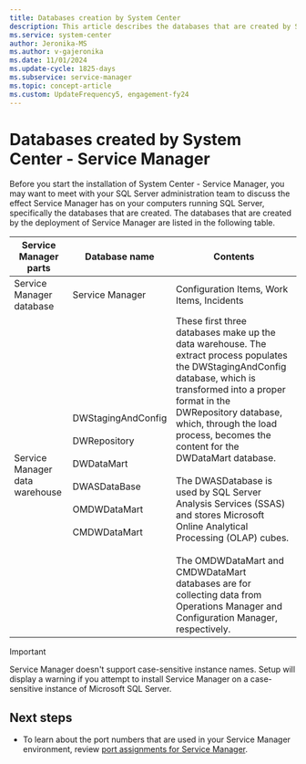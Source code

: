 ```yaml
---
title: Databases creation by System Center
description: This article describes the databases that are created by Service Manager during installation.
ms.service: system-center
author: Jeronika-MS
ms.author: v-gajeronika
ms.date: 11/01/2024
ms.update-cycle: 1825-days
ms.subservice: service-manager
ms.topic: concept-article
ms.custom: UpdateFrequency5, engagement-fy24
---
```


# Databases created by System Center - Service Manager



Before you start the installation of System Center - Service Manager, you may want to meet with your SQL Server administration team to discuss the effect Service Manager has on your computers running SQL Server, specifically the databases that are created. The databases that are created by the deployment of Service Manager are listed in the following table.  

|Service Manager parts|Database name|Contents|  
|---------------------------------|-------------------|--------------|  
|Service Manager database|Service Manager|Configuration Items, Work Items, Incidents|  
|Service Manager data warehouse|DWStagingAndConfig<br /><br /> DWRepository<br /><br /> DWDataMart<br /><br /> DWASDataBase<br /><br /> OMDWDataMart<br /><br /> CMDWDataMart|These first three databases make up the data warehouse. The extract process populates the DWStagingAndConfig database, which is transformed into a proper format in the DWRepository database, which, through the load process, becomes the content for the DWDataMart database.<br /><br /> The DWASDatabase is used by SQL Server Analysis Services \(SSAS\) and stores Microsoft Online Analytical Processing \(OLAP\) cubes.<br /><br /> The OMDWDataMart and CMDWDataMart databases are for collecting data from Operations Manager and Configuration Manager, respectively.|  

> [!IMPORTANT]  
> Service Manager doesn't support case\-sensitive instance names. Setup will display a warning if you attempt to install Service Manager on a case\-sensitive instance of Microsoft SQL Server.

## Next steps

- To learn about the port numbers that are used in your Service Manager environment, review [port assignments for Service Manager](~/scsm/ports.md).

